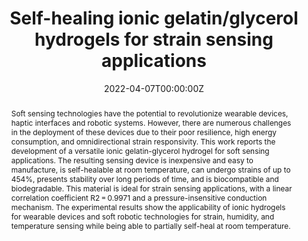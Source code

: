 ---
title: "Self-healing ionic gelatin/glycerol hydrogels for strain sensing applications"
authors:
- David Hardman
- Thomas George Thuruthel
- Fumiya Iida

date: "2022-04-07T00:00:00Z"
doi: ""

# Schedule page publish date (NOT publication's date).
publishDate: "2022-01-01T00:00:00Z"

# Publication type.
# Legend: 0 = Uncategorized; 1 = Conference paper; 2 = Journal article;
# 3 = Preprint / Working Paper; 4 = Report; 5 = Book; 6 = Book section;
# 7 = Thesis; 8 = Patent
publication_types: ["2"]

# Publication name and optional abbreviated publication name.
publication: "NPG Asia Materials"
publication_short: ""

abstract: Soft sensing technologies have the potential to revolutionize wearable devices, haptic interfaces and robotic systems. However, there are numerous challenges in the deployment of these devices due to their poor resilience, high energy consumption, and omnidirectional strain responsivity. This work reports the development of a versatile ionic gelatin-glycerol hydrogel for soft sensing applications. The resulting sensing device is inexpensive and easy to manufacture, is self-healable at room temperature, can undergo strains of up to 454%, presents stability over long periods of time, and is biocompatible and biodegradable. This material is ideal for strain sensing applications, with a linear correlation coefficient R2 = 0.9971 and a pressure-insensitive conduction mechanism. The experimental results show the applicability of ionic hydrogels for wearable devices and soft robotic technologies for strain, humidity, and temperature sensing while being able to partially self-heal at room temperature.

# Summary. An optional shortened abstract.
summary: 

tags:
- Source Themes
featured: true

links:
- name: Custom Link
  url: 
url_pdf: 
url_code: 
url_video: '#'

---